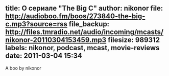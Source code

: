 title: О сериале "The Big C"
author: nikonor
file: http://audioboo.fm/boos/273840-the-big-c.mp3?source=rss
file_backup: http://files.tmradio.net/audio/incoming/mcasts/nikonor-20110304153459.mp3
filesize: 989312
labels: nikonor, podcast, mcast, movie-reviews
date: 2011-03-04 15:34
---
A boo by nikonor
